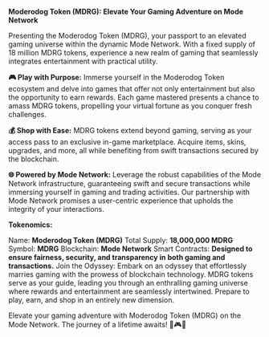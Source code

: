 **Moderodog Token (MDRG): Elevate Your Gaming Adventure on Mode Network**

Presenting the Moderodog Token (MDRG), your passport to an elevated gaming universe within the dynamic Mode Network. With a fixed supply of 18 million MDRG tokens, experience a new realm of gaming that seamlessly integrates entertainment with practical utility.

**🎮 Play with Purpose:** Immerse yourself in the Moderodog Token ecosystem and delve into games that offer not only entertainment but also the opportunity to earn rewards. Each game mastered presents a chance to amass MDRG tokens, propelling your virtual fortune as you conquer fresh challenges.

**💰 Shop with Ease:** MDRG tokens extend beyond gaming, serving as your access pass to an exclusive in-game marketplace. Acquire items, skins, upgrades, and more, all while benefiting from swift transactions secured by the blockchain.

**🌐 Powered by Mode Network:** Leverage the robust capabilities of the Mode Network infrastructure, guaranteeing swift and secure transactions while immersing yourself in gaming and trading activities. Our partnership with Mode Network promises a user-centric experience that upholds the integrity of your interactions.

**Tokenomics:**

Name: **Moderodog Token (MDRG)**
Total Supply: **18,000,000 MDRG**
Symbol: **MDRG**
Blockchain: **Mode Network**
Smart Contracts: **Designed to ensure fairness, security, and transparency in both gaming and transactions.**
Join the Odyssey:
Embark on an odyssey that effortlessly marries gaming with the prowess of blockchain technology. MDRG tokens serve as your guide, leading you through an enthralling gaming universe where rewards and entertainment are seamlessly intertwined. Prepare to play, earn, and shop in an entirely new dimension.

Elevate your gaming adventure with Moderodog Token (MDRG) on the Mode Network. The journey of a lifetime awaits! 🚀🎮🌟

